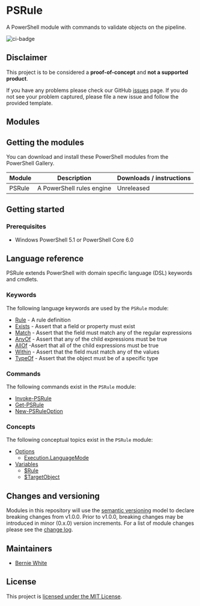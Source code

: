 # PSRule

A PowerShell module with commands to validate objects on the pipeline.

![ci-badge]

## Disclaimer

This project is to be considered a **proof-of-concept** and **not a supported product**.

If you have any problems please check our GitHub [issues](https://github.com/BernieWhite/PSRule/issues) page. If you do not see your problem captured, please file a new issue and follow the provided template.

## Modules

## Getting the modules

You can download and install these PowerShell modules from the PowerShell Gallery.

| Module     | Description | Downloads / instructions |
| ------     | ----------- | ------------------------ |
| PSRule     | A PowerShell rules engine | Unreleased |

## Getting started

### Prerequisites

- Windows PowerShell 5.1 or PowerShell Core 6.0

## Language reference

PSRule extends PowerShell with domain specific language (DSL) keywords and cmdlets.

### Keywords

The following language keywords are used by the `PSRule` module:

- [Rule](docs/keywords/PSRule/en-US/about_PSRule_Keywords.md#rule) - A rule definition
- [Exists](docs/keywords/PSRule/en-US/about_PSRule_Keywords.md#exists) - Assert that a field or property must exist
- [Match](docs/keywords/PSRule/en-US/about_PSRule_Keywords.md#match) - Assert that the field must match any of the regular expressions
- [AnyOf](docs/keywords/PSRule/en-US/about_PSRule_Keywords.md#anyof) - Assert that any of the child expressions must be true
- [AllOf](docs/keywords/PSRule/en-US/about_PSRule_Keywords.md#allof) -Assert that all of the child expressions must be true
- [Within](docs/keywords/PSRule/en-US/about_PSRule_Keywords.md#within) - Assert that the field must match any of the values
- [TypeOf](docs/keywords/PSRule/en-US/about_PSRule_Keywords.md#typeof) - Assert that the object must be of a specific type

### Commands

The following commands exist in the `PSRule` module:

- [Invoke-PSRule](docs/commands/PSRule/en-US/Invoke-PSRule.md)
- [Get-PSRule](docs/commands/PSRule/en-US/Get-PSRule.md)
- [New-PSRuleOption](docs/commands/PSRule/en-US/New-PSRuleOption.md)

### Concepts

The following conceptual topics exist in the `PSRule` module:

- [Options](docs/concepts/PSRule/en-US/about_PSRule_Options.md)
  - [Execution.LanguageMode](docs/concepts/PSRule/en-US/about_PSRule_Options.md#language-mode)
- [Variables](docs/concepts/PSRule/en-US/about_PSRule_Variables.md)
  - [$Rule](docs/concepts/PSRule/en-US/about_PSRule_Variables.md#rule)
  - [$TargetObject](docs/concepts/PSRule/en-US/about_PSRule_Variables.md#targetobject)

## Changes and versioning

Modules in this repository will use the [semantic versioning](http://semver.org/) model to declare breaking changes from v1.0.0. Prior to v1.0.0, breaking changes may be introduced in minor (0.x.0) version increments. For a list of module changes please see the [change log](CHANGELOG.md).

## Maintainers

- [Bernie White](https://github.com/BernieWhite)

## License

This project is [licensed under the MIT License](LICENSE).

[install]: docs/scenarios/install-instructions.md
[ci-badge]: https://bewhite.visualstudio.com/PSRule/_apis/build/status/PSRule-CI?branchName=master
[psg-psrule]: https://www.powershellgallery.com/packages/PSRule
